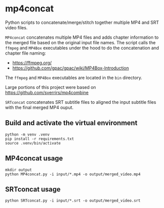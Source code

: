 # mp4concat
Python scripts to concatenate/merge/stitch together multiple MP4 and SRT video files.

`MP4concat` concatenates multiple MP4 files and adds chapter information to the merged file based on the original input file names.
The script calls the `ffmpeg` and `MP4Box` executables under the hood to do the concatenation and chapter file naming:  
- https://ffmpeg.org/  
- https://github.com/gpac/gpac/wiki/MP4Box-Introduction   

The `ffmpeg` and `MP4Box` executables are located in the `bin` directory.

Large portions of this project were based on https://github.com/sverrirs/mp4combine

`SRTconcat` concatenates SRT subtitle files to aligned the input subtitle files with the final merged MP4 ouput.

## Build and activate the virtual environment
```
python -m venv .venv
pip install -r requirements.txt
source .venv/bin/activate
```

## MP4concat usage
```
mkdir output
python MP4concat.py -i input/*.mp4 -o output/merged_video.mp4
```

## SRTconcat usage
```
python SRTconcat.py -i input/*.srt -o output/merged_video.srt
```

